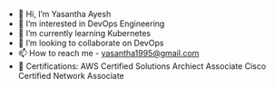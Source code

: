 - 👋 Hi, I’m Yasantha Ayesh
- 👀 I’m interested in DevOps Engineering
- 🌱 I’m currently learning Kubernetes
- 💞️ I’m looking to collaborate on DevOps
- 📫 How to reach me - yasantha1995@gmail.com 
- 📜 Certifications:
      AWS Certified Solutions Archiect Associate
      Cisco Certified Network Associate
      
<!---
yasa1995/yasa1995 is a ✨ special ✨ repository because its `README.md` (this file) appears on your GitHub profile.
You can click the Preview link to take a look at your changes.
--->
